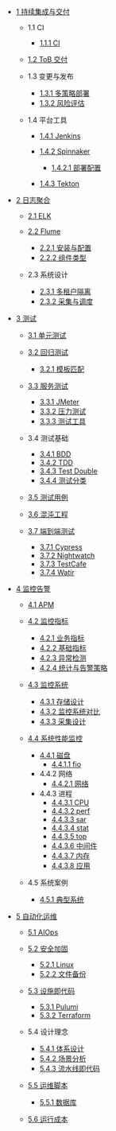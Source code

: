   - [1 持续集成与交付](/持续集成与交付/README.md)
    - 1.1 CI
      - [1.1.1 CI](/持续集成与交付/CI/CI.md)
    - [1.2 ToB 交付](/持续集成与交付/ToB%20交付/README.md)
      
    - 1.3 变更与发布
      - [1.3.1 多策略部署](/持续集成与交付/变更与发布/多策略部署.md)
      - [1.3.2 风险评估](/持续集成与交付/变更与发布/风险评估.md)
    - 1.4 平台工具
      - [1.4.1 Jenkins](/持续集成与交付/平台工具/Jenkins/README.md)
        
      - [1.4.2 Spinnaker](/持续集成与交付/平台工具/Spinnaker/README.md)
        - [1.4.2.1 部署配置](/持续集成与交付/平台工具/Spinnaker/部署配置.md)
      - [1.4.3 Tekton](/持续集成与交付/平台工具/Tekton/README.md)
        
  - [2 日志聚合](/日志聚合/README.md)
    - [2.1 ELK](/日志聚合/ELK/README.md)
      
    - [2.2 Flume](/日志聚合/Flume/README.md)
      - [2.2.1 安装与配置](/日志聚合/Flume/安装与配置.md)
      - [2.2.2 组件类型](/日志聚合/Flume/组件类型.md)
    - 2.3 系统设计
      - [2.3.1 多租户隔离](/日志聚合/系统设计/多租户隔离.md)
      - [2.3.2 采集与调度](/日志聚合/系统设计/采集与调度.md)
  - [3 测试](/测试/README.md)
    - [3.1 单元测试](/测试/单元测试/README.md)
      
    - [3.2 回归测试](/测试/回归测试/README.md)
      - [3.2.1 模板匹配](/测试/回归测试/模板匹配.md)
    - [3.3 服务测试](/测试/服务测试/README.md)
      - [3.3.1 JMeter](/测试/服务测试/JMeter.md)
      - [3.3.2 压力测试](/测试/服务测试/压力测试.md)
      - [3.3.3 测试工具](/测试/服务测试/测试工具.md)
    - 3.4 测试基础
      - [3.4.1 BDD](/测试/测试基础/BDD.md)
      - [3.4.2 TDD](/测试/测试基础/TDD.md)
      - [3.4.3 Test Double](/测试/测试基础/Test%20Double.md)
      - [3.4.4 测试分类](/测试/测试基础/测试分类.md)
    - [3.5 测试用例](/测试/测试用例/README.md)
      
    - [3.6 混沌工程](/测试/混沌工程/README.md)
      
    - [3.7 端到端测试](/测试/端到端测试/README.md)
      - [3.7.1 Cypress](/测试/端到端测试/Cypress.md)
      - [3.7.2 Nightwatch](/测试/端到端测试/Nightwatch.md)
      - [3.7.3 TestCafe](/测试/端到端测试/TestCafe.md)
      - [3.7.4 Watir](/测试/端到端测试/Watir.md)
  - [4 监控告警](/监控告警/README.md)
    - [4.1 APM](/监控告警/APM/README.md)
      
    - [4.2 监控指标](/监控告警/监控指标/README.md)
      - [4.2.1 业务指标](/监控告警/监控指标/业务指标.md)
      - [4.2.2 基础指标](/监控告警/监控指标/基础指标.md)
      - [4.2.3 异常检测](/监控告警/监控指标/异常检测.md)
      - [4.2.4 统计与告警策略](/监控告警/监控指标/统计与告警策略.md)
    - [4.3 监控系统](/监控告警/监控系统/README.md)
      - [4.3.1 存储设计](/监控告警/监控系统/存储设计.md)
      - [4.3.2 监控系统对比](/监控告警/监控系统/监控系统对比.md)
      - [4.3.3 采集设计](/监控告警/监控系统/采集设计.md)
    - [4.4 系统性能监控](/监控告警/系统性能监控/README.md)
      - [4.4.1 磁盘](/监控告警/系统性能监控/磁盘/README.md)
        - [4.4.1.1 fio](/监控告警/系统性能监控/磁盘/fio.md)
      - 4.4.2 网络
        - [4.4.2.1 网络](/监控告警/系统性能监控/网络/网络.md)
      - 4.4.3 进程
        - [4.4.3.1 CPU](/监控告警/系统性能监控/进程/CPU.md)
        - [4.4.3.2 perf](/监控告警/系统性能监控/进程/perf.md)
        - [4.4.3.3 sar](/监控告警/系统性能监控/进程/sar.md)
        - [4.4.3.4 stat](/监控告警/系统性能监控/进程/stat.md)
        - [4.4.3.5 top](/监控告警/系统性能监控/进程/top.md)
        - [4.4.3.6 中间件](/监控告警/系统性能监控/进程/中间件.md)
        - [4.4.3.7 内存](/监控告警/系统性能监控/进程/内存.md)
        - [4.4.3.8 应用](/监控告警/系统性能监控/进程/应用.md)
    - 4.5 系统案例
      - [4.5.1 典型系统](/监控告警/系统案例/典型系统.md)
  - [5 自动化运维](/自动化运维/README.md)
    - [5.1 AIOps](/自动化运维/AIOps/README.md)
      
    - [5.2 安全加固](/自动化运维/安全加固/README.md)
      - [5.2.1 Linux](/自动化运维/安全加固/Linux.md)
      - [5.2.2 文件备份](/自动化运维/安全加固/文件备份.md)
    - [5.3 设施即代码](/自动化运维/设施即代码/README.md)
      - [5.3.1 Pulumi](/自动化运维/设施即代码/Pulumi.md)
      - [5.3.2 Terraform](/自动化运维/设施即代码/Terraform.md)
    - 5.4 设计理念
      - [5.4.1 体系设计](/自动化运维/设计理念/体系设计.md)
      - [5.4.2 场景分析](/自动化运维/设计理念/场景分析.md)
      - [5.4.3 流水线即代码](/自动化运维/设计理念/流水线即代码.md)
    - [5.5 运维脚本](/自动化运维/运维脚本/README.md)
      - [5.5.1 数据库](/自动化运维/运维脚本/数据库.md)
    - [5.6 运行成本](/自动化运维/运行成本/README.md)
      